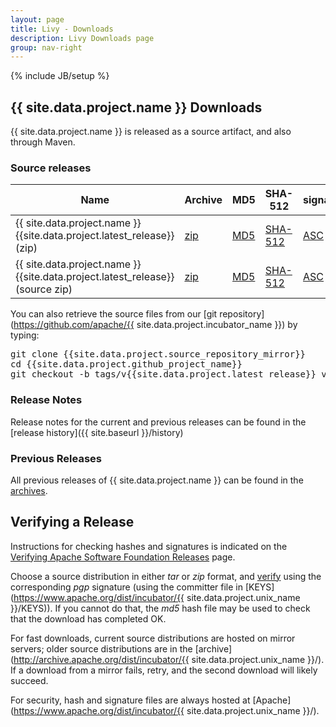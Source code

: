 ```yaml
---
layout: page
title: Livy - Downloads
description: Livy Downloads page
group: nav-right
---
```

<!--
{% comment %}
Licensed to the Apache Software Foundation (ASF) under one or more
contributor license agreements.  See the NOTICE file distributed with
this work for additional information regarding copyright ownership.
The ASF licenses this file to you under the Apache License, Version 2.0
(the "License"); you may not use this file except in compliance with
the License.  You may obtain a copy of the License at

http://www.apache.org/licenses/LICENSE-2.0

Unless required by applicable law or agreed to in writing, software
distributed under the License is distributed on an "AS IS" BASIS,
WITHOUT WARRANTIES OR CONDITIONS OF ANY KIND, either express or implied.
See the License for the specific language governing permissions and
limitations under the License.
{% endcomment %}
-->
{% include JB/setup %}

## {{ site.data.project.name }} Downloads

{{ site.data.project.name }} is released as a source artifact, and also through Maven.

### Source releases

<table class="table table-hover sortable">
    <thead>
        <tr>
            <th><b>Name</b></th>
            <th><b>Archive</b></th>
            <th><b>MD5</b></th>
            <th><b>SHA-512</b></th>
            <th><b>signature</b></th>
        </tr>
    </thead>
    <tbody>
        <tr>
            <td>{{ site.data.project.name }} {{site.data.project.latest_release}} (zip)</td>
            <td><a href="https://www.apache.org/dyn/closer.lua/incubator/{{site.data.project.unix_name}}/{{site.data.project.latest_release}}/{{site.data.project.unix_name}}-{{site.data.project.latest_release}}-bin.zip">zip</a></td>
            <td><a href="https://www.apache.org/dist/incubator/{{site.data.project.unix_name}}/{{site.data.project.latest_release}}/{{site.data.project.unix_name}}-{{site.data.project.latest_release}}-bin.zip.md5">MD5</a></td>
            <td><a href="https://www.apache.org/dist/incubator/{{site.data.project.unix_name}}/{{site.data.project.latest_release}}/{{site.data.project.unix_name}}-{{site.data.project.latest_release}}-bin.zip.sha512">SHA-512</a></td>
            <td><a href="https://www.apache.org/dist/incubator/{{site.data.project.unix_name}}/{{site.data.project.latest_release}}/{{site.data.project.unix_name}}-{{site.data.project.latest_release}}-bin.zip.asc">ASC</a></td>
        </tr>
        <tr>
            <td>{{ site.data.project.name }} {{site.data.project.latest_release}} (source zip)</td>
            <td><a href="https://www.apache.org/dyn/closer.lua/incubator/{{site.data.project.unix_name}}/{{site.data.project.latest_release}}/{{site.data.project.unix_name}}-{{site.data.project.latest_release}}-src.zip">zip</a></td>
            <td><a href="https://www.apache.org/dist/incubator/{{site.data.project.unix_name}}/{{site.data.project.latest_release}}/{{site.data.project.unix_name}}-{{site.data.project.latest_release}}-src.zip.md5">MD5</a></td>
            <td><a href="https://www.apache.org/dist/incubator/{{site.data.project.unix_name}}/{{site.data.project.latest_release}}/{{site.data.project.unix_name}}-{{site.data.project.latest_release}}-src.zip.sha512">SHA-512</a></td>
            <td><a href="https://www.apache.org/dist/incubator/{{site.data.project.unix_name}}/{{site.data.project.latest_release}}/{{site.data.project.unix_name}}-{{site.data.project.latest_release}}-src.zip.asc">ASC</a></td>
        </tr>
    </tbody>
</table>

You can also retrieve the source files from our [git repository](https://github.com/apache/{{ site.data.project.incubator_name }}) by typing:

<pre>
git clone {{site.data.project.source_repository_mirror}}
cd {{site.data.project.github_project_name}}
git checkout -b tags/v{{site.data.project.latest_release}} v{{site.data.project.latest_release}}
</pre>

### Release Notes

Release notes for the current and previous releases can be found in the [release history]({{ site.baseurl }}/history)

### Previous Releases

All previous releases of {{ site.data.project.name }} can be found in the [archives](http://archive.apache.org/dist/incubator/{{site.data.project.unix_name}}/).

## Verifying a Release

Instructions for checking hashes and signatures is indicated on the [Verifying Apache Software Foundation Releases](http://www.apache.org/info/verification.html) page.

Choose a source distribution in either *tar* or *zip* format,
and [verify](http://www.apache.org/dyn/closer.cgi#verify)
using the corresponding *pgp* signature (using the committer file in
[KEYS](https://www.apache.org/dist/incubator/{{ site.data.project.unix_name }}/KEYS)).
If you cannot do that, the *md5* hash file may be used to check that the
download has completed OK.

For fast downloads, current source distributions are hosted on mirror servers;
older source distributions are in the
[archive](http://archive.apache.org/dist/incubator/{{ site.data.project.unix_name }}/).
If a download from a mirror fails, retry, and the second download will likely
succeed.

For security, hash and signature files are always hosted at
[Apache](https://www.apache.org/dist/incubator/{{ site.data.project.unix_name }}/).


